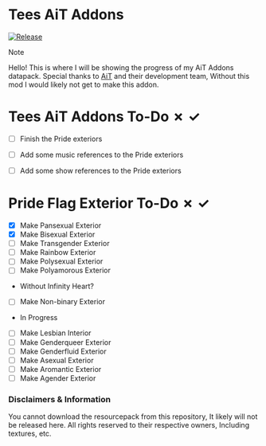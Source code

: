 # Tees AiT Addons
[![Release](https://github.com/tayrp/Tees-AiT-Addons/actions/workflows/main.yml/badge.svg)](https://github.com/tayrp/Tees-AiT-Addons/actions/workflows/main.yml)
> [!NOTE]
> Hello! This is where I will be showing the progress of my AiT Addons datapack.
> Special thanks to [AiT](https://github.com/Loqor/ait) and their development team, Without this mod I would likely not get to make this addon.

# Tees AiT Addons To-Do ✗ ✓
- [ ] Finish the Pride exteriors
- [ ] Add some music references to the Pride exteriors
- [ ] Add some show references to the Pride exteriors

 
# Pride Flag Exterior To-Do ✗ ✓
- [x] Make Pansexual Exterior
- [x] Make Bisexual Exterior
- [ ] Make Transgender Exterior
- [ ] Make Rainbow Exterior
- [ ] Make Polysexual Exterior
- [ ] Make Polyamorous Exterior
- Without Infinity Heart?
- [ ] Make Non-binary Exterior
- In Progress
- [ ] Make Lesbian Interior
- [ ] Make Genderqueer Exterior
- [ ] Make Genderfluid Exterior
- [ ] Make Asexual Exterior
- [ ] Make Aromantic Exterior
- [ ] Make Agender Exterior

<!-- Disclaimers & Information is here to show credits to the respective persons, As well as mention that the resourcepack for this datapack is not available for download. -->
### Disclaimers & Information
You cannot download the resourcepack from this repository, It likely will not be released here.
All rights reserved to their respective owners, Including textures, etc.
